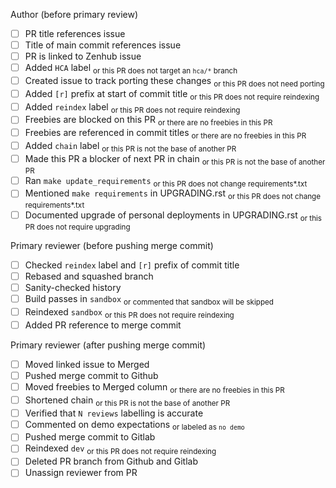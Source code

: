 Author (before primary review)

- [ ] PR title references issue
- [ ] Title of main commit references issue
- [ ] PR is linked to Zenhub issue
- [ ] Added `HCA` label <sub>or this PR does not target an `hca/*` branch</sub>
- [ ] Created issue to track porting these changes <sub>or this PR does not need porting</sub> 
- [ ] Added `[r]` prefix at start of commit title <sub>or this PR does not require reindexing</sub>
- [ ] Added `reindex` label <sub>or this PR does not require reindexing</sub>
- [ ] Freebies are blocked on this PR <sub>or there are no freebies in this PR</sub>
- [ ] Freebies are referenced in commit titles <sub>or there are no freebies in this PR</sub>
- [ ] Added `chain` label <sub>or this PR is not the base of another PR</sub>
- [ ] Made this PR a blocker of next PR in chain <sub>or this PR is not the base of another PR</sub>
- [ ] Ran `make update_requirements` <sub>or this PR does not change requirements*.txt</sub>
- [ ] Mentioned `make requirements` in UPGRADING.rst <sub>or this PR does not change requirements*.txt</sub>
- [ ] Documented upgrade of personal deployments in UPGRADING.rst <sub>or this PR does not require upgrading</sub>

Primary reviewer (before pushing merge commit)

- [ ] Checked `reindex` label and `[r]` prefix of commit title
- [ ] Rebased and squashed branch
- [ ] Sanity-checked history
- [ ] Build passes in `sandbox` <sub>or commented that sandbox will be skipped</sub>
- [ ] Reindexed `sandbox` <sub>or this PR does not require reindexing</sub>
- [ ] Added PR reference to merge commit

Primary reviewer (after pushing merge commit)

- [ ] Moved linked issue to Merged
- [ ] Pushed merge commit to Github
- [ ] Moved freebies to Merged column <sub>or there are no freebies in this PR</sub> 
- [ ] Shortened chain <sub>or this PR is not the base of another PR</sub>
- [ ] Verified that `N reviews` labelling is accurate
- [ ] Commented on demo expectations <sub>or labeled as `no demo`</sub>
- [ ] Pushed merge commit to Gitlab
- [ ] Reindexed `dev` <sub>or this PR does not require reindexing</sub>
- [ ] Deleted PR branch from Github and Gitlab
- [ ] Unassign reviewer from PR
